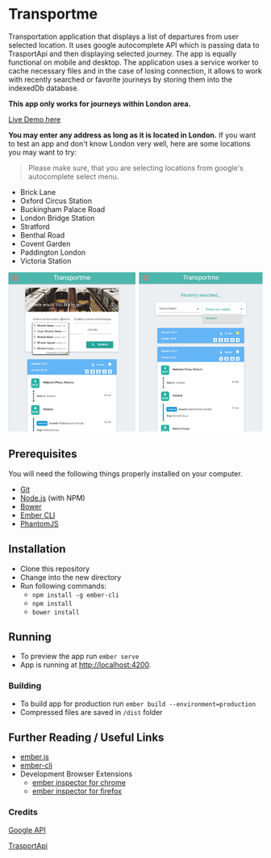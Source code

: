 # Transportme

Transportation application that displays a list of departures from user selected location. It uses google autocomplete API which is passing data to TrasportApi and then displaying selected journey. The app is equally functional on mobile and desktop. The application uses a service worker to cache necessary files and in the case of losing connection, it allows to work with recently searched or favorite journeys by storing them into the indexedDb database.

**This app only works for journeys within London area.**

[Live Demo here](https://transportme-26649.firebaseapp.com)

**You may enter any address as long as it is located in London.**
If you want to test an app and don't know London very well, here are some locations you may want to try:
> Please make sure, that you are selecting locations from google's autocomplete select menu.

  * Brick Lane
  * Oxford Circus Station
  * Buckingham Palace Road
  * London Bridge Station
  * Stratford
  * Benthal Road
  * Covent Garden
  * Paddington London
  * Victoria Station


  ![Screenshort](https://github.com/pe1te3son/cdn/blob/master/transportme/trasportme_screenshot.jpg?raw=true)

## Prerequisites

You will need the following things properly installed on your computer.

* [Git](http://git-scm.com/)
* [Node.js](http://nodejs.org/) (with NPM)
* [Bower](http://bower.io/)
* [Ember CLI](http://ember-cli.com/)
* [PhantomJS](http://phantomjs.org/)

## Installation

* Clone this repository
* Change into the new directory
* Run following commands:
  * `npm install -g ember-cli`
  * `npm install`
  * `bower install`

## Running

* To preview the app run `ember serve`
* App is running at [http://localhost:4200](http://localhost:4200).


### Building
* To build app for production run  `ember build --environment=production`
* Compressed files are saved in `/dist` folder

## Further Reading / Useful Links

* [ember.js](http://emberjs.com/)
* [ember-cli](http://ember-cli.com/)
* Development Browser Extensions
  * [ember inspector for chrome](https://chrome.google.com/webstore/detail/ember-inspector/bmdblncegkenkacieihfhpjfppoconhi)
  * [ember inspector for firefox](https://addons.mozilla.org/en-US/firefox/addon/ember-inspector/)

### Credits
[Google API](https://developers.google.com/places/web-service/autocomplete)

[TrasportApi](https://developer.transportapi.com/)
